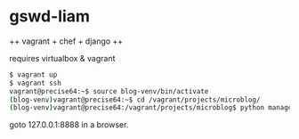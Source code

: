 gswd-liam
=========

++ vagrant + chef + django ++

requires virtualbox & vagrant

```bash
$ vagrant up
$ vagrant ssh
vagrant@precise64:~$ source blog-venv/bin/activate
(blog-venv)vagrant@precise64:~$ cd /vagrant/projects/microblog/
(blog-venv)vagrant@precise64:/vagrant/projects/microblog$ python manage.py runserver 0.0.0.0:8000
```

goto 127.0.0.1:8888 in a browser.
